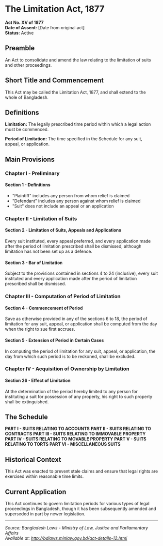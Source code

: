 # The Limitation Act, 1877

**Act No. XV of 1877**  
**Date of Assent:** [Date from original act]  
**Status:** Active

## Preamble

An Act to consolidate and amend the law relating to the limitation of suits and other proceedings.

## Short Title and Commencement

This Act may be called the Limitation Act, 1877, and shall extend to the whole of Bangladesh.

## Definitions

**Limitation:** The legally prescribed time period within which a legal action must be commenced.

**Period of Limitation:** The time specified in the Schedule for any suit, appeal, or application.

## Main Provisions

### Chapter I - Preliminary

#### Section 1 - Definitions
- "Plaintiff" includes any person from whom relief is claimed
- "Defendant" includes any person against whom relief is claimed
- "Suit" does not include an appeal or an application

### Chapter II - Limitation of Suits

#### Section 2 - Limitation of Suits, Appeals and Applications
Every suit instituted, every appeal preferred, and every application made after the period of limitation prescribed shall be dismissed, although limitation has not been set up as a defence.

#### Section 3 - Bar of Limitation
Subject to the provisions contained in sections 4 to 24 (inclusive), every suit instituted and every application made after the period of limitation prescribed shall be dismissed.

### Chapter III - Computation of Period of Limitation

#### Section 4 - Commencement of Period
Save as otherwise provided in any of the sections 6 to 18, the period of limitation for any suit, appeal, or application shall be computed from the day when the right to sue first accrues.

#### Section 5 - Extension of Period in Certain Cases
In computing the period of limitation for any suit, appeal, or application, the day from which such period is to be reckoned, shall be excluded.

### Chapter IV - Acquisition of Ownership by Limitation

#### Section 26 - Effect of Limitation
At the determination of the period hereby limited to any person for instituting a suit for possession of any property, his right to such property shall be extinguished.

## The Schedule

**PART I - SUITS RELATING TO ACCOUNTS**
**PART II - SUITS RELATING TO CONTRACTS** 
**PART III - SUITS RELATING TO IMMOVABLE PROPERTY**
**PART IV - SUITS RELATING TO MOVABLE PROPERTY**
**PART V - SUITS RELATING TO TORTS**
**PART VI - MISCELLANEOUS SUITS**

## Historical Context

This Act was enacted to prevent stale claims and ensure that legal rights are exercised within reasonable time limits.

## Current Application

This Act continues to govern limitation periods for various types of legal proceedings in Bangladesh, though it has been subsequently amended and superseded in part by newer legislation.

---

*Source: Bangladesh Laws - Ministry of Law, Justice and Parliamentary Affairs*  
*Available at: http://bdlaws.minlaw.gov.bd/act-details-12.html*
